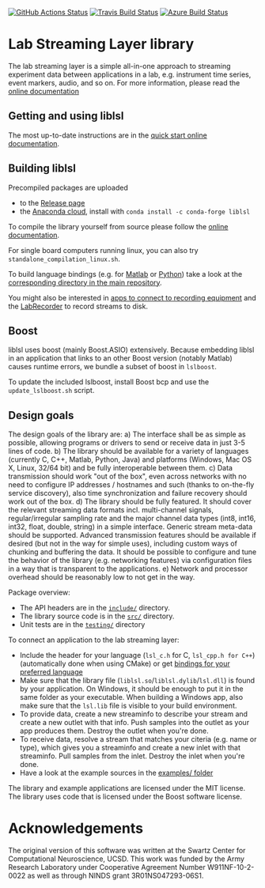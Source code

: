 [![GitHub Actions Status](https://github.com/sccn/liblsl/workflows/C%2FC++%20CI/badge.svg)](https://github.com/sccn/liblsl/actions)
[![Travis Build Status](https://travis-ci.org/sccn/liblsl.svg?branch=master)](https://travis-ci.org/sccn/liblsl)
[![Azure Build Status](https://dev.azure.com/labstreaminglayer/liblsl/_apis/build/status/sccn.liblsl?branchName=master)](https://dev.azure.com/labstreaminglayer/liblsl/_build/latest?definitionId=1&branchName=master)

# Lab Streaming Layer library

The lab streaming layer is a simple all-in-one approach to streaming experiment
data between applications in a lab, e.g. instrument time series, event markers,
audio, and so on. For more information, please read the
[online documentation](https://labstreaminglayer.readthedocs.io)

## Getting and using liblsl

The most up-to-date instructions are in the
[quick start online documentation](https://labstreaminglayer.readthedocs.io/info/getting_started.html).

## Building liblsl

Precompiled packages are uploaded

- to the [Release page](https://github.com/sccn/liblsl/releases)
- the [Anaconda cloud](https://anaconda.org/conda-force/liblsl), install with `conda install -c conda-forge liblsl`

To compile the library yourself from source please follow the [online documentation](https://labstreaminglayer.readthedocs.io/dev/lib_dev.html).

For single board computers running linux, you can also try
`standalone_compilation_linux.sh`.

To build language bindings (e.g. for
[Matlab](https://github.com/labstreaminglayer/liblsl-Matlab) or
[Python](https://github.com/labstreaminglayer/liblsl-Python)) take a look at
the [corresponding directory in the main repository](https://github.com/sccn/labstreaminglayer/tree/master/LSL).

You might also be interested in
[apps to connect to recording equipment](https://labstreaminglayer.readthedocs.io/info/supported_devices.html)
and the [LabRecorder](https://github.com/labstreaminglayer/App-LabRecorder) to record streams to disk.


## Boost

liblsl uses boost (mainly Boost.ASIO) extensively.
Because embedding liblsl in an application that links to an other Boost version (notably Matlab)
causes runtime errors, we bundle a subset of boost in
`lslboost`.

To update the included lslboost, install Boost bcp and use the `update_lslboost.sh` script.

## Design goals

The design goals of the library are:
a) The interface shall be as simple as possible, allowing programs or drivers to send 
   or receive data in just 3-5 lines of code.
b) The library should be available for a variety of languages (currently C, C++, Matlab, Python, Java) 
   and platforms (Windows, Mac OS X, Linux, 32/64 bit) and be fully interoperable between them.
c) Data transmission should work "out of the box", even across networks with no need to configure 
   IP addresses / hostnames and such (thanks to on-the-fly service discovery), also time synchronization 
   and failure recovery should work out of the box.
d) The library should be fully featured. It should cover the relevant streaming data formats incl. 
   multi-channel signals, regular/irregular sampling rate and the major channel data types 
   (int8, int16, int32, float, double, string) in a simple interface. Generic stream meta-data should 
   be supported. Advanced transmission features should be available if desired (but not in the way for 
   simple uses), including custom ways of chunking and buffering the data. It should be possible to 
   configure and tune the behavior of the library (e.g. networking features) via configuration files 
   in a way that is transparent to the applications.
e) Network and processor overhead should be reasonably low to not get in the way.

Package overview:
* The API headers are in the [`include/`](include/) directory.
* The library source code is in the [`src/`](src/) directory.
* Unit tests are in the [`testing/`](testing/) directory

To connect an application to the lab streaming layer:
* Include the header for your language (`lsl_c.h` for C, `lsl_cpp.h for C++`)
  (automatically done when using CMake) or get
  [bindings for your preferred language](https://github.com/sccn/labstreaminglayer/tree/master/LSL)
* Make sure that the library file (`liblsl.so`/`liblsl.dylib`/`lsl.dll`) is found by your application. 
  On Windows, it should be enough to put it in the same folder as your executable.
  When building a Windows app, also make sure that the `lsl.lib` file is visible
  to your build environment.
* To provide data, create a new streaminfo to describe your stream and create a new outlet with that info. 
  Push samples into the outlet as your app produces them. Destroy the outlet when you're done.
* To receive data, resolve a stream that matches your citeria (e.g. name or type), which gives you a 
  streaminfo and create a new inlet with that streaminfo. Pull samples from the inlet. 
  Destroy the inlet when you're done.
* Have a look at the example sources in the
  [examples/ folder](https://github.com/labstreaminglayer/App-Examples)

The library and example applications are licensed under the MIT license.  
The library uses code that is licensed under the Boost software license.

# Acknowledgements

The original version of this software was written at the Swartz Center for Computational Neuroscience, UCSD. This work was funded by the Army Research Laboratory under Cooperative Agreement Number W911NF-10-2-0022 as well as through NINDS grant 3R01NS047293-06S1.
